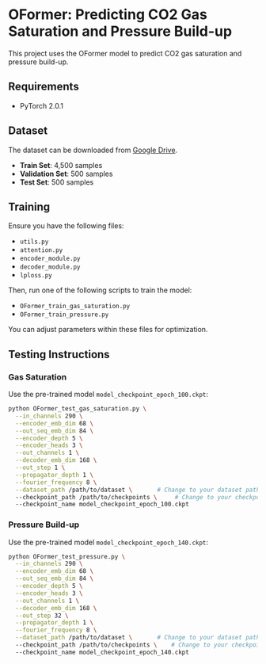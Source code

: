# OFormer: Predicting CO2 Gas Saturation and Pressure Build-up

This project uses the OFormer model to predict CO2 gas saturation and pressure build-up.

## Requirements

- PyTorch 2.0.1
  
## Dataset

The dataset can be downloaded from [Google Drive](https://drive.google.com/drive/folders/1fZQfMn_vsjKUXAfRV0q_gswtl8JEkVGo?usp=sharing).

- **Train Set**: 4,500 samples
- **Validation Set**: 500 samples
- **Test Set**: 500 samples


## Training

Ensure you have the following files: 

- `utils.py`
- `attention.py`
- `encoder_module.py`
- `decoder_module.py`
- `lploss.py`

Then, run one of the following scripts to train the model:

- `OFormer_train_gas_saturation.py`
- `OFormer_train_pressure.py`

You can adjust parameters within these files for optimization.

## Testing Instructions

### Gas Saturation

Use the pre-trained model `model_checkpoint_epoch_100.ckpt`:

```bash
python OFormer_test_gas_saturation.py \
  --in_channels 290 \
  --encoder_emb_dim 68 \
  --out_seq_emb_dim 84 \
  --encoder_depth 5 \
  --encoder_heads 3 \
  --out_channels 1 \
  --decoder_emb_dim 168 \
  --out_step 1 \
  --propagator_depth 1 \
  --fourier_frequency 8 \
  --dataset_path /path/to/dataset \       # Change to your dataset path
  --checkpoint_path /path/to/checkpoints \     # Change to your checkpoint path
  --checkpoint_name model_checkpoint_epoch_100.ckpt
```

### Pressure Build-up

Use the pre-trained model `model_checkpoint_epoch_140.ckpt`:

```bash
python OFormer_test_pressure.py \
  --in_channels 290 \
  --encoder_emb_dim 68 \
  --out_seq_emb_dim 84 \
  --encoder_depth 5 \
  --encoder_heads 3 \
  --out_channels 1 \
  --decoder_emb_dim 168 \
  --out_step 32 \
  --propagator_depth 1 \
  --fourier_frequency 8 \
  --dataset_path /path/to/dataset \       # Change to your dataset path
  --checkpoint_path /path/to/checkpoints \    # Change to your checkpoint path
  --checkpoint_name model_checkpoint_epoch_140.ckpt
```
